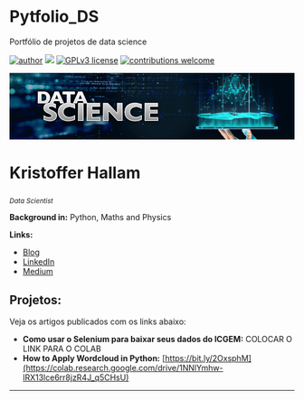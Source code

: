 # Pytfolio_DS
Portfólio de projetos de data science


[![author](https://img.shields.io/badge/author-krishallam-red.svg)](https://www.linkedin.com/in/kristoffer-hallam-0200a236/) [![](https://img.shields.io/badge/python-3.7+-blue.svg)](https://www.python.org/downloads/release/python-365/) [![GPLv3 license](https://img.shields.io/badge/License-GPLv3-blue.svg)](http://perso.crans.org/besson/LICENSE.html) [![contributions welcome](https://img.shields.io/badge/contributions-welcome-brightgreen.svg?style=flat)](https://github.com/carlosfab/data_science/issues)

<p align="center">
  <img src="data-science-banner.png" >
</p>

# Kristoffer Hallam
<sub>*Data Scientist*</sub>

<!-- As a experienced Data Scientist and Air Force pilot I combine analytical skills, ability to work in team environments, and attention to details. Having spend the last years applying Machine Learning to Brazilian Air Force real problems, I developed a critical thinking and problem-solving skills.

My credentials include a Master's in Space Science and Technology from the Aeronautics Institute of Technology (ITA), an institution of higher education and advanced research rated as one of the top and most prestigious engineering schools in Brazil, and a MBA in Project and Process Management from the University of Air Force (UNIFA). -->

**Background in:** Python, Maths and Physics

**Links:**
* [Blog]()
* [LinkedIn](https://www.linkedin.com/in/kristoffer-hallam-0200a236/)
* [Medium](https://www.medium.com)


## Projetos:
Veja os artigos publicados com os links abaixo:

* **Como usar o Selenium para baixar seus dados do ICGEM:** COLOCAR O LINK PARA O COLAB
* **How to Apply Wordcloud in Python:** [https://bit.ly/2OxsphM](https://colab.research.google.com/drive/1NNlYmhw-lRX13lce6rr8jzR4J_q5CHsU)

---
